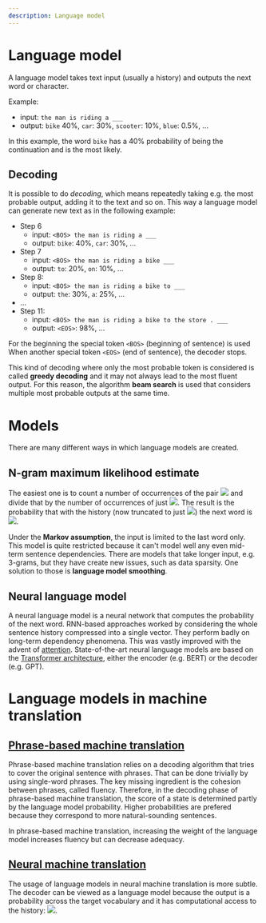 ```yaml
---
description: Language model
---
```


# Language model

A language model takes text input (usually a history) and outputs the next word or character.

Example:
- input: `the man is riding a ___`
- output: `bike` 40%, `car`: 30%, `scooter`: 10%, `blue`: 0.5%, ...

In this example, the word `bike` has a 40% probability of being the continuation and is the most likely.

## Decoding

It is possible to do *decoding*, which means repeatedly taking e.g. the most probable output, adding it to the text and so on.
This way a language model can generate new text as in the following example:

- Step 6
  - input: `<BOS> the man is riding a ___`
  - output: `bike`: 40%, `car`: 30%, ...
- Step 7
  - input: `<BOS> the man is riding a bike ___`
  - output: `to`: 20%, `on`: 10%, ...
- Step 8:
  - input: `<BOS> the man is riding a bike to ___`
  - output: `the`: 30%, `a`: 25%, ...
- ...
- Step 11:
  - input: `<BOS> the man is riding a bike to the store . ___`
  - output: `<EOS>`: 98%, ...

For the beginning the special token `<BOS>` (beginning of sentence) is used 
When another special token `<EOS>` (end of sentence), the decoder stops.

This kind of decoding where only the most probable token is considered is called **greedy decoding** and it may not always lead to the most fluent output.
For this reason, the algorithm **beam search** is used that considers multiple most probable outputs at the same time.

# Models

There are many different ways in which language models are created.

## N-gram maximum likelihood estimate


The easiest one is to count a number of occurrences of the pair 
<img src="https://render.githubusercontent.com/render/math?math=(w_1, w_2)"> and divide that by the number of occurrences of just 
<img src="https://render.githubusercontent.com/render/math?math=w_1">.
The result is the probability that with the history (now truncated to just <img src="https://render.githubusercontent.com/render/math?math=w_1">) the next word is <img src="https://render.githubusercontent.com/render/math?math=w_2">.

Under the **Markov assumption**, the input is limited to the last word only.
This model is quite restricted because it can't model well any even mid-term sentence dependencies. 
There are models that take longer input, e.g. 3-grams, but they have create new issues, such as data sparsity.
One solution to those is **language model smoothing**.

## Neural language model

A neural language model is a neural network that computes the probability of the next word.
RNN-based approaches worked by considering the whole sentence history compressed into a single vector.
They perform badly on long-term dependency phenomena.
This was vastly improved with the advent of [attention](../concepts/attention.md).
State-of-the-art neural language models are based on the [Transformer architecture](../general/transformer.md), either the encoder (e.g. BERT) or the decoder (e.g. GPT).

# Language models in machine translation

## [Phrase-based machine translation](../general/statistical.md)

Phrase-based machine translation relies on a decoding algorithm that tries to cover the original sentence with phrases.
That can be done trivially by using single-word phrases.
The key missing ingredient is the cohesion between phrases, called fluency.
Therefore, in the decoding phase of phrase-based machine translation, the score of a state is determined partly by the language model probability.
Higher probabilities are prefered because they correspond to more natural-sounding sentences.

In phrase-based machine translation, increasing the weight of the language model increases fluency but can decrease adequacy.

## [Neural machine translation](../general/neural.md)

The usage of language models in neural machine translation is more subtle.
The decoder can be viewed as a language model because the output is a probability across the target vocabulary and it has computational access to the history: <img src="https://render.githubusercontent.com/render/math?math=p(t_i|s_{1\ldots |s|}, t_{1\ldots (i-1)})">.